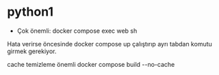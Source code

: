 # python1

* Çok önemli:
docker compose exec web sh

Hata verirse öncesinde 
docker compose up
çalıştırıp ayrı tabdan komutu girmek gerekiyor.

   
cache temizleme önemli
docker compose build --no-cache